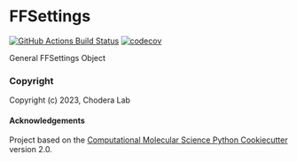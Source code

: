 FFSettings
==============================
[//]: # (Badges)
[![GitHub Actions Build Status](https://github.com/REPLACE_WITH_OWNER_ACCOUNT/ffsettings/workflows/CI/badge.svg)](https://github.com/REPLACE_WITH_OWNER_ACCOUNT/ffsettings/actions?query=workflow%3ACI)
[![codecov](https://codecov.io/gh/REPLACE_WITH_OWNER_ACCOUNT/FFSettings/branch/main/graph/badge.svg)](https://codecov.io/gh/REPLACE_WITH_OWNER_ACCOUNT/FFSettings/branch/main)


General FFSettings Object

### Copyright

Copyright (c) 2023, Chodera Lab


#### Acknowledgements
 
Project based on the 
[Computational Molecular Science Python Cookiecutter](https://github.com/molssi/cookiecutter-cms) version 2.0.
